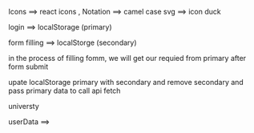 

Icons ==> react icons , 
Notation ==> camel case
svg ==> icon duck 



login  ==> localStorage (primary)

form filling ==> localStorge (secondary)

in the process of filling fomm, we will get our requied from primary
after form submit 


upate localStorage primary with secondary and remove secondary and pass primary data to call api fetch 



universty



userData ==> 
